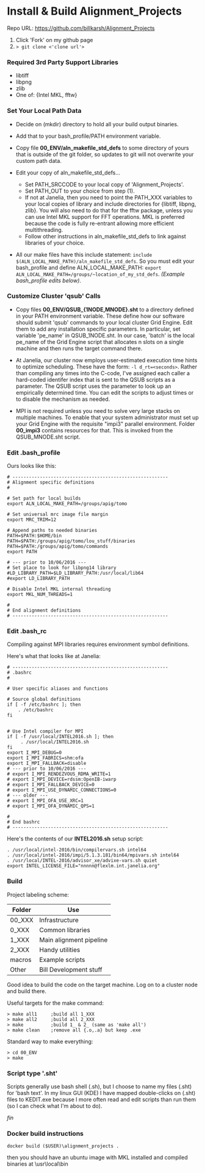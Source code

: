 
# Install & Build Alignment_Projects

Repo URL: <https://github.com/billkarsh/Alignment_Projects>

1. Click 'Fork' on my github page
2. `> git clone <'clone url'>`

### Required 3rd Party Support Libraries

* libtiff
* libpng
* zlib
* One of: {Intel MKL, fftw}

### Set Your Local Path Data

- Decide on (mkdir) directory to hold all your build output binaries.
- Add that to your bash_profile/PATH environment variable.

- Copy file **00_ENV/aln_makefile_std_defs** to some directory of yours that is outside of the git folder, so updates to git will not overwrite your custom path data.

- Edit your copy of aln_makefile_std_defs...
    * Set PATH_SRCCODE to your local copy of 'Alignment_Projects'.
    * Set PATH_OUT to your choice from step (1).
    * If not at Janelia, then you need to point the PATH_XXX variables to your local copies of library and include directories for {libtiff, libpng, zlib}. You will also need to do that for the fftw package, unless you can use Intel MKL support for FFT operations. MKL is preferred because the code is fully re-entrant allowing more efficient multithreading.
    * Follow other instructions in aln_makefile_std_defs to link against libraries of your choice.


- All our make files have this include statement: `include $(ALN_LOCAL_MAKE_PATH)/aln_makefile_std_defs`. So you must edit your bash_profile and define ALN_LOCAL_MAKE_PATH:
`export ALN_LOCAL_MAKE_PATH=/groups/~location_of_my_std_defs`. *(Example bash_profile edits below)*.

### Customize Cluster 'qsub' Calls

- Copy files **00_ENV/QSUB_{1NODE,MNODE}.sht** to a directory defined in your PATH environment variable. These define how our software should submit 'qsub' commands to your local cluster Grid Engine. Edit them to add any installation specific parameters. In particular, set variable 'pe_name' in QSUB_1NODE.sht. In our case, 'batch' is the local pe_name of the Grid Engine script that allocates n slots on a single machine and then runs the target command there.

- At Janelia, our cluster now employs user-estimated execution time hints to optimize scheduling. These have the form: `-l d_rt=<seconds>`. Rather than compiling any times into the C-code, I've assigned each caller a hard-coded identifer index that is sent to the QSUB scripts as a parameter. The QSUB script uses the parameter to look up an empirically determined time. You can edit the scripts to adjust times or to disable the mechanism as needed.

- MPI is not required unless you need to solve very large stacks on multiple machines. To enable that your system administrator must set up your Grid Engine with the requisite "impi3" parallel environment. Folder **00_impi3** contains resources for that. This is invoked from the QSUB_MNODE.sht script.

### Edit .bash_profile

Ours looks like this:

```
# ---------------------------------------------------------
# Alignment specific definitions
#

# Set path for local builds
export ALN_LOCAL_MAKE_PATH=/groups/apig/tomo

# Set universal mrc image file margin
export MRC_TRIM=12

# Append paths to needed binaries
PATH=$PATH:$HOME/bin
PATH=$PATH:/groups/apig/tomo/lou_stuff/binaries
PATH=$PATH:/groups/apig/tomo/commands
export PATH

# --- prior to 10/06/2016 ---
# Set place to look for libpng14 library
#LD_LIBRARY_PATH=$LD_LIBRARY_PATH:/usr/local/lib64
#export LD_LIBRARY_PATH

# Disable Intel MKL internal threading
export MKL_NUM_THREADS=1

#
# End alignment definitions
# ---------------------------------------------------------
```

### Edit .bash_rc

Compiling against MPI libraries requires environment symbol definitions.

Here's what that looks like at Janelia:

```
# ---------------------------------------------------------
# .bashrc
#

# User specific aliases and functions

# Source global definitions
if [ -f /etc/bashrc ]; then
    . /etc/bashrc
fi


# Use Intel compiler for MPI
if [ -f /usr/local/INTEL2016.sh ]; then
     . /usr/local/INTEL2016.sh
fi
export I_MPI_DEBUG=0
export I_MPI_FABRICS=shm:ofa
export I_MPI_FALLBACK=disable
# --- prior to 10/06/2016 ---
# export I_MPI_RENDEZVOUS_RDMA_WRITE=1
# export I_MPI_DEVICE=rdssm:OpenIB-iwarp
# export I_MPI_FALLBACK_DEVICE=0
# export I_MPI_USE_DYNAMIC_CONNECTIONS=0
# --- older ---
# export I_MPI_OFA_USE_XRC=1
# export I_MPI_OFA_DYNAMIC_QPS=1

#
# End bashrc
# ---------------------------------------------------------
```

Here's the contents of our **INTEL2016.sh** setup script:

```
. /usr/local/intel-2016/bin/compilervars.sh intel64
. /usr/local/intel-2016/impi/5.1.3.181/bin64/mpivars.sh intel64
. /usr/local/INTEL-2016/advisor_xe/advixe-vars.sh quiet
export INTEL_LICENSE_FILE="nnnnn@flexlm.int.janelia.org"
```

### Build

Project labeling scheme:

| Folder | Use |
| ---- | ---- |
| 00_XXX | Infrastructure |
| 0_XXX | Common libraries |
| 1_XXX | Main alignment pipeline |
| 2_XXX | Handy utilities |
| macros | Example scripts |
| Other | Bill Development stuff |

Good idea to build the code on the target machine. Log on to a cluster node and build there.

Useful targets for the make command:

```
> make all1     ;build all 1_XXX
> make all2     ;build all 2_XXX
> make          ;build 1_ & 2_ (same as 'make all')
> make clean    ;remove all {.o,.a} but keep .exe
```

Standard way to make everything:

```
> cd 00_ENV
> make
```

### Script type '.sht'

Scripts generally use bash shell (.sh), but I choose to name my files (.sht) for 'bash text'. In my linux GUI (KDE) I have mapped double-clicks on (.sht) files to KEDIT.exe because I more often read and edit scripts than run them (so I can check what I'm about to do).

_fin_

### Docker build instructions

```
docker build ($USER)\alignment_projects .
```

then you should have an ubuntu image with MKL installed and compiled binaries at \usr\local\bin

